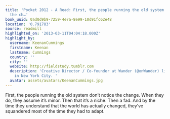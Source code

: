 ```yaml
---
title: 'Pocket 2012 - A Read: First, the people running the old system don’t notice
  the ch…'
book_uuid: 0ad0d9b9-7259-4e7a-8e99-10d91fc62e48
location: '0.791783'
source: readmill
highlighted_on: '2013-03-11T04:04:18.000Z'
highlight_by:
  username: KeenanCummings
  firstname: Keenan
  lastname: Cummings
  country: ''
  city: ''
  website: http://fieldstudy.tumblr.com
  description: 'Creative Director / Co-founder at Wander (@onWander) living and working
    in New York City. '
  avatar: assets/avatars/KeenanCummings.jpg
---
```


First, the people running the old system don’t notice the change. When they do, they assume it’s minor. Then that it’s a niche. Then a fad. And by the time they understand that the world has actually changed, they’ve squandered most of the time they had to adapt.